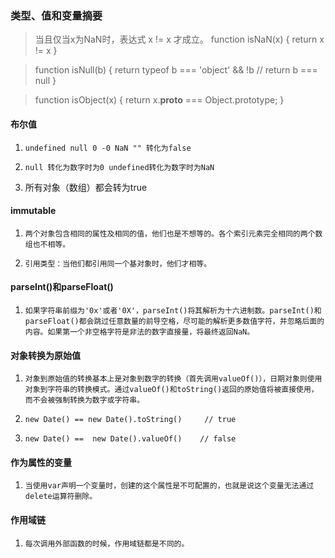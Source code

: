 ### 类型、值和变量摘要
> 当且仅当x为NaN时，表达式 x != x 才成立。
function isNaN(x) {
	return x != x
}

> function isNull(b) {
	return typeof b === 'object' && !b
  // return b === null
}

> function isObject(x) {
	return x.__proto__ === Object.prototype;
}

#### 布尔值
1.     undefined null 0 -0 NaN "" 转化为false
2.     null 转化为数字时为0 undefined转化为数字时为NaN
3. 	所有对象（数组）都会转为true

#### immutable
1.     两个对象包含相同的属性及相同的值，他们也是不想等的。各个索引元素完全相同的两个数组也不相等。
2.     引用类型：当他们都引用同一个基对象时，他们才相等。

#### parseInt()和parseFloat()
1.     如果字符串前缀为'0x'或者'0X'，parseInt()将其解析为十六进制数。parseInt()和parseFloat()都会跳过任意数量的前导空格，尽可能的解析更多数值字符，并忽略后面的内容。如果第一个非空格字符是非法的数字直接量，将最终返回NaN。

#### 对象转换为原始值
1.     对象到原始值的转换基本上是对象到数字的转换（首先调用valueOf()），日期对象则使用对象到字符串的转换模式。通过valueOf()和toString()返回的原始值将被直接使用，而不会被强制转换为数字或字符串。
2.     new Date() == new Date().toString()     // true
3.     new Date() ==  new Date().valueOf()    // false

#### 作为属性的变量
1.     当使用var声明一个变量时，创建的这个属性是不可配置的，也就是说这个变量无法通过delete运算符删除。

#### 作用域链
1.     每次调用外部函数的时候，作用域链都是不同的。